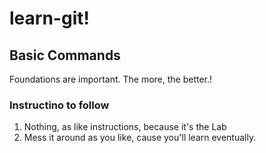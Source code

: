 # learn-git!
## Basic Commands
Foundations are important. The more, the better.!

### Instructino to follow

1. Nothing, as like instructions, because it's the Lab
2. Mess it around as you like, cause you'll learn eventually.